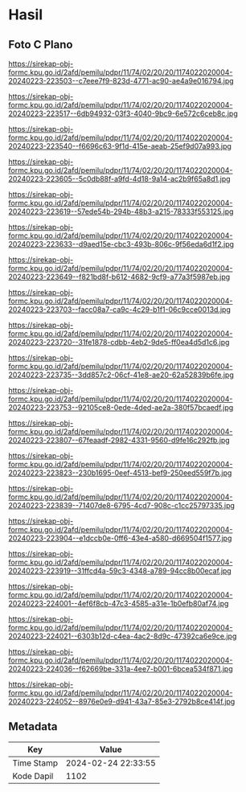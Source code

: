 # Hasil

## Foto C Plano

https://sirekap-obj-formc.kpu.go.id/2afd/pemilu/pdpr/11/74/02/20/20/1174022020004-20240223-223503--c7eee7f9-823d-4771-ac90-ae4a9e016794.jpg

https://sirekap-obj-formc.kpu.go.id/2afd/pemilu/pdpr/11/74/02/20/20/1174022020004-20240223-223517--6db94932-03f3-4040-9bc9-6e572c6ceb8c.jpg

https://sirekap-obj-formc.kpu.go.id/2afd/pemilu/pdpr/11/74/02/20/20/1174022020004-20240223-223540--f6696c63-9f1d-415e-aeab-25ef9d07a993.jpg

https://sirekap-obj-formc.kpu.go.id/2afd/pemilu/pdpr/11/74/02/20/20/1174022020004-20240223-223605--5c0db88f-a9fd-4d18-9a14-ac2b9f65a8d1.jpg

https://sirekap-obj-formc.kpu.go.id/2afd/pemilu/pdpr/11/74/02/20/20/1174022020004-20240223-223619--57ede54b-294b-48b3-a215-78333f553125.jpg

https://sirekap-obj-formc.kpu.go.id/2afd/pemilu/pdpr/11/74/02/20/20/1174022020004-20240223-223633--d9aed15e-cbc3-493b-806c-9f56eda6d1f2.jpg

https://sirekap-obj-formc.kpu.go.id/2afd/pemilu/pdpr/11/74/02/20/20/1174022020004-20240223-223649--f821bd8f-b612-4682-9cf9-a77a3f5987eb.jpg

https://sirekap-obj-formc.kpu.go.id/2afd/pemilu/pdpr/11/74/02/20/20/1174022020004-20240223-223703--facc08a7-ca9c-4c29-b1f1-06c9cce0013d.jpg

https://sirekap-obj-formc.kpu.go.id/2afd/pemilu/pdpr/11/74/02/20/20/1174022020004-20240223-223720--31fe1878-cdbb-4eb2-9de5-ff0ea4d5d1c6.jpg

https://sirekap-obj-formc.kpu.go.id/2afd/pemilu/pdpr/11/74/02/20/20/1174022020004-20240223-223735--3dd857c2-06cf-41e8-ae20-62a52839b6fe.jpg

https://sirekap-obj-formc.kpu.go.id/2afd/pemilu/pdpr/11/74/02/20/20/1174022020004-20240223-223753--92105ce8-0ede-4ded-ae2a-380f57bcaedf.jpg

https://sirekap-obj-formc.kpu.go.id/2afd/pemilu/pdpr/11/74/02/20/20/1174022020004-20240223-223807--67feaadf-2982-4331-9560-d9fe16c292fb.jpg

https://sirekap-obj-formc.kpu.go.id/2afd/pemilu/pdpr/11/74/02/20/20/1174022020004-20240223-223823--230b1695-0eef-4513-bef9-250eed559f7b.jpg

https://sirekap-obj-formc.kpu.go.id/2afd/pemilu/pdpr/11/74/02/20/20/1174022020004-20240223-223839--71407de8-6795-4cd7-908c-c1cc25797335.jpg

https://sirekap-obj-formc.kpu.go.id/2afd/pemilu/pdpr/11/74/02/20/20/1174022020004-20240223-223904--e1dccb0e-0ff6-43e4-a580-d669504f1577.jpg

https://sirekap-obj-formc.kpu.go.id/2afd/pemilu/pdpr/11/74/02/20/20/1174022020004-20240223-223919--31ffcd4a-59c3-4348-a789-94cc8b00ecaf.jpg

https://sirekap-obj-formc.kpu.go.id/2afd/pemilu/pdpr/11/74/02/20/20/1174022020004-20240223-224001--4ef6f8cb-47c3-4585-a31e-1b0efb80af74.jpg

https://sirekap-obj-formc.kpu.go.id/2afd/pemilu/pdpr/11/74/02/20/20/1174022020004-20240223-224021--6303b12d-c4ea-4ac2-8d9c-47392ca6e9ce.jpg

https://sirekap-obj-formc.kpu.go.id/2afd/pemilu/pdpr/11/74/02/20/20/1174022020004-20240223-224036--f62669be-331a-4ee7-b001-6bcea534f871.jpg

https://sirekap-obj-formc.kpu.go.id/2afd/pemilu/pdpr/11/74/02/20/20/1174022020004-20240223-224052--8976e0e9-d941-43a7-85e3-2792b8ce414f.jpg


## Metadata

| Key        | Value               |
| ---------- | ------------------- |
| Time Stamp | 2024-02-24 22:33:55 |
| Kode Dapil | 1102                |



